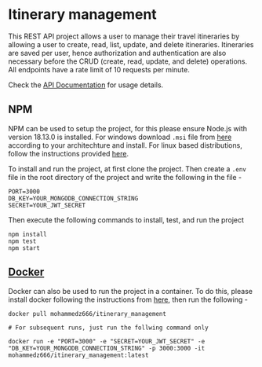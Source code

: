 # Itinerary management

This REST API project allows a user to manage their travel itineraries by allowing a user to create, read, list, update, and delete itineraries. Itineraries are saved per user, hence authorization and authentication are also necessary before the CRUD (create, read, update, and delete) operations. All endpoints have a rate limit of 10 requests per minute.  

Check the [API Documentation](https://documenter.getpostman.com/view/15336332/2s9YXk31Cv) for usage details.

## NPM
NPM can be used to setup the project, for this please ensure Node.js with version 18.13.0 is installed. For windows download `.msi` file from [here](https://nodejs.org/dist/v18.13.0/) according to your architechture and install. For linux based distributions, follow the instructions provided [here](https://github.com/nodesource/distributions#installation-instructions).


To install and run the project, at first clone the project. Then create a `.env` file in the root directory of the project and write the following in the file - 

```
PORT=3000
DB_KEY=YOUR_MONGODB_CONNECTION_STRING
SECRET=YOUR_JWT_SECRET
```
Then execute the following commands to install, test, and run the project

```
npm install
npm test
npm start
```

## [Docker](https://hub.docker.com/r/mohammedz666/itinerary_management) 
Docker can also be used to run the project in a container. To do this, please install docker following the instructions from [here](https://docs.docker.com/desktop/), then run the following -

```
docker pull mohammedz666/itinerary_management

# For subsequent runs, just run the follwing command only

docker run -e "PORT=3000" -e "SECRET=YOUR_JWT_SECRET" -e "DB_KEY=YOUR_MONGODB_CONNECTION_STRING" -p 3000:3000 -it mohammedz666/itinerary_management:latest
```

